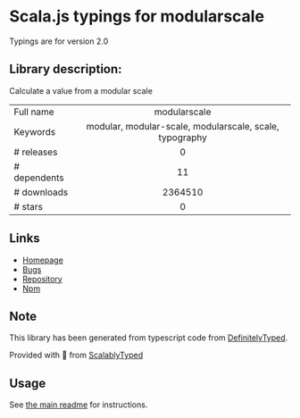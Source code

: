 
# Scala.js typings for modularscale

Typings are for version 2.0

## Library description:
Calculate a value from a modular scale

|                    |                 |
| ------------------ | :-------------: |
| Full name          | modularscale |
| Keywords           | modular, modular-scale, modularscale, scale, typography |
| # releases         | 0 |
| # dependents       | 11 |
| # downloads        | 2364510 |
| # stars            | 0 |

## Links
- [Homepage](https://github.com/KyleAMathews/modularscale)
- [Bugs](https://github.com/KyleAMathews/modularscale/issues)
- [Repository](https://github.com/KyleAMathews/modularscale)
- [Npm](https://www.npmjs.com/package/modularscale)
    


## Note
This library has been generated from typescript code from [DefinitelyTyped](https://definitelytyped.org).

Provided with :purple_heart: from [ScalablyTyped](https://github.com/oyvindberg/ScalablyTyped)

## Usage
See [the main readme](../../readme.md) for instructions.



